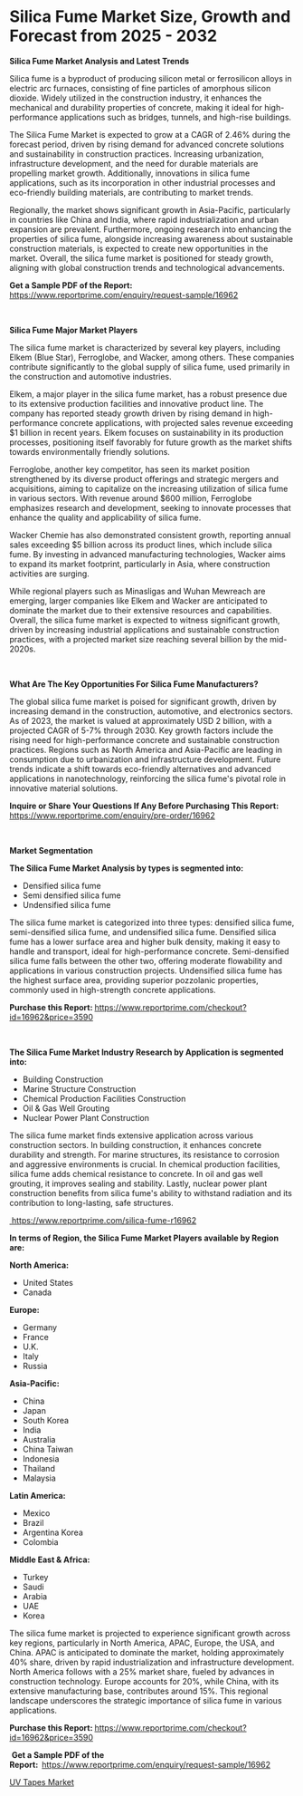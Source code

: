 <p><h1>Silica Fume Market Size, Growth and Forecast from 2025 - 2032</h1></p><p><strong>Silica Fume Market Analysis and Latest Trends</strong></p>
<p><p>Silica fume is a byproduct of producing silicon metal or ferrosilicon alloys in electric arc furnaces, consisting of fine particles of amorphous silicon dioxide. Widely utilized in the construction industry, it enhances the mechanical and durability properties of concrete, making it ideal for high-performance applications such as bridges, tunnels, and high-rise buildings. </p><p>The Silica Fume Market is expected to grow at a CAGR of 2.46% during the forecast period, driven by rising demand for advanced concrete solutions and sustainability in construction practices. Increasing urbanization, infrastructure development, and the need for durable materials are propelling market growth. Additionally, innovations in silica fume applications, such as its incorporation in other industrial processes and eco-friendly building materials, are contributing to market trends. </p><p>Regionally, the market shows significant growth in Asia-Pacific, particularly in countries like China and India, where rapid industrialization and urban expansion are prevalent. Furthermore, ongoing research into enhancing the properties of silica fume, alongside increasing awareness about sustainable construction materials, is expected to create new opportunities in the market. Overall, the silica fume market is positioned for steady growth, aligning with global construction trends and technological advancements.</p></p>
<p><strong>Get a Sample PDF of the Report:&nbsp;</strong> <a href="https://www.reportprime.com/enquiry/request-sample/16962?utm_campaign=3360&utm_medium=2&utm_source=Github&utm_content=ia&utm_term=18032025&utm_id=silica-fume">https://www.reportprime.com/enquiry/request-sample/16962</a></p>
<p>&nbsp;</p>
<p><strong>Silica Fume Major Market Players</strong></p>
<p><p>The silica fume market is characterized by several key players, including Elkem (Blue Star), Ferroglobe, and Wacker, among others. These companies contribute significantly to the global supply of silica fume, used primarily in the construction and automotive industries.</p><p>Elkem, a major player in the silica fume market, has a robust presence due to its extensive production facilities and innovative product line. The company has reported steady growth driven by rising demand in high-performance concrete applications, with projected sales revenue exceeding $1 billion in recent years. Elkem focuses on sustainability in its production processes, positioning itself favorably for future growth as the market shifts towards environmentally friendly solutions.</p><p>Ferroglobe, another key competitor, has seen its market position strengthened by its diverse product offerings and strategic mergers and acquisitions, aiming to capitalize on the increasing utilization of silica fume in various sectors. With revenue around $600 million, Ferroglobe emphasizes research and development, seeking to innovate processes that enhance the quality and applicability of silica fume.</p><p>Wacker Chemie has also demonstrated consistent growth, reporting annual sales exceeding $5 billion across its product lines, which include silica fume. By investing in advanced manufacturing technologies, Wacker aims to expand its market footprint, particularly in Asia, where construction activities are surging.</p><p>While regional players such as Minasligas and Wuhan Mewreach are emerging, larger companies like Elkem and Wacker are anticipated to dominate the market due to their extensive resources and capabilities. Overall, the silica fume market is expected to witness significant growth, driven by increasing industrial applications and sustainable construction practices, with a projected market size reaching several billion by the mid-2020s.</p></p>
<p>&nbsp;</p>
<p><strong>What Are The Key Opportunities For Silica Fume Manufacturers?</strong></p>
<p><p>The global silica fume market is poised for significant growth, driven by increasing demand in the construction, automotive, and electronics sectors. As of 2023, the market is valued at approximately USD 2 billion, with a projected CAGR of 5-7% through 2030. Key growth factors include the rising need for high-performance concrete and sustainable construction practices. Regions such as North America and Asia-Pacific are leading in consumption due to urbanization and infrastructure development. Future trends indicate a shift towards eco-friendly alternatives and advanced applications in nanotechnology, reinforcing the silica fume's pivotal role in innovative material solutions.</p></p>
<p><strong>Inquire or Share Your Questions If Any Before Purchasing This Report:</strong> <a href="https://www.reportprime.com/enquiry/pre-order/16962?utm_campaign=3360&utm_medium=2&utm_source=Github&utm_content=ia&utm_term=18032025&utm_id=silica-fume">https://www.reportprime.com/enquiry/pre-order/16962</a></p>
<p>&nbsp;</p>
<p><strong>Market Segmentation</strong></p>
<p><strong>The Silica Fume Market Analysis by types is segmented into:</strong></p>
<p><ul><li>Densified silica fume</li><li>Semi densified silica fume</li><li>Undensified silica fume</li></ul></p>
<p><p>The silica fume market is categorized into three types: densified silica fume, semi-densified silica fume, and undensified silica fume. Densified silica fume has a lower surface area and higher bulk density, making it easy to handle and transport, ideal for high-performance concrete. Semi-densified silica fume falls between the other two, offering moderate flowability and applications in various construction projects. Undensified silica fume has the highest surface area, providing superior pozzolanic properties, commonly used in high-strength concrete applications.</p></p>
<p><strong>Purchase this Report:&nbsp;</strong><a href="https://www.reportprime.com/checkout?id=16962&price=3590&utm_campaign=3360&utm_medium=2&utm_source=Github&utm_content=ia&utm_term=18032025&utm_id=silica-fume">https://www.reportprime.com/checkout?id=16962&price=3590</a></p>
<p>&nbsp;</p>
<p><strong>The Silica Fume Market Industry Research by Application is segmented into:</strong></p>
<p><ul><li>Building Construction</li><li>Marine Structure Construction</li><li>Chemical Production Facilities Construction</li><li>Oil & Gas Well Grouting</li><li>Nuclear Power Plant Construction</li></ul></p>
<p><p>The silica fume market finds extensive application across various construction sectors. In building construction, it enhances concrete durability and strength. For marine structures, its resistance to corrosion and aggressive environments is crucial. In chemical production facilities, silica fume adds chemical resistance to concrete. In oil and gas well grouting, it improves sealing and stability. Lastly, nuclear power plant construction benefits from silica fume's ability to withstand radiation and its contribution to long-lasting, safe structures.</p></p>
<p><a href="https://www.reportprime.com/silica-fume-r16962?utm_campaign=3360&utm_medium=2&utm_source=Github&utm_content=ia&utm_term=18032025&utm_id=silica-fume">&nbsp;https://www.reportprime.com/silica-fume-r16962</a></p>
<p><strong>In terms of Region, the Silica Fume Market Players available by Region are:</strong></p>
<p>
    <p> <strong> North America: </strong>
        <ul>
            <li>United States</li>
            <li>Canada</li>
        </ul>
        </p> 
    <p> <strong> Europe: </strong>
        <ul>
            <li>Germany</li>
            <li>France</li>
            <li>U.K.</li>
            <li>Italy</li>
            <li>Russia</li>
        </ul>
        </p> 
    <p> <strong> Asia-Pacific: </strong>
        <ul>
            <li>China</li>
            <li>Japan</li>
            <li>South Korea</li>
            <li>India</li>
            <li>Australia</li>
            <li>China Taiwan</li>
            <li>Indonesia</li>
            <li>Thailand</li>
            <li>Malaysia</li>
        </ul>
        </p> 
    <p> <strong> Latin America: </strong>
        <ul>
            <li>Mexico</li>
            <li>Brazil</li>
            <li>Argentina Korea</li>
            <li>Colombia</li>
        </ul>
        </p> 
    <p> <strong> Middle East & Africa: </strong>
        <ul>
            <li>Turkey</li>
            <li>Saudi</li>
            <li>Arabia</li>
            <li>UAE</li>
            <li>Korea</li>
        </ul>
    </p>
    </p>
<p><p>The silica fume market is projected to experience significant growth across key regions, particularly in North America, APAC, Europe, the USA, and China. APAC is anticipated to dominate the market, holding approximately 40% share, driven by rapid industrialization and infrastructure development. North America follows with a 25% market share, fueled by advances in construction technology. Europe accounts for 20%, while China, with its extensive manufacturing base, contributes around 15%. This regional landscape underscores the strategic importance of silica fume in various applications.</p></p>
<p><strong>Purchase this Report: </strong><a href="https://www.reportprime.com/checkout?id=16962&price=3590&utm_campaign=3360&utm_medium=2&utm_source=Github&utm_content=ia&utm_term=18032025&utm_id=silica-fume">https://www.reportprime.com/checkout?id=16962&price=3590</a></p>
<p>&nbsp;<strong>Get a Sample PDF of the Report:&nbsp;&nbsp;</strong><a href="https://www.reportprime.com/enquiry/request-sample/16962?utm_campaign=3360&utm_medium=2&utm_source=Github&utm_content=ia&utm_term=18032025&utm_id=silica-fume">https://www.reportprime.com/enquiry/request-sample/16962</a></p>
<p><strong></strong></p>
<p><p><a href="https://github.com/sderolza/Market-Research-Report-List-1/blob/main/uv-tapes-market.md?utm_campaign=3360&utm_medium=2&utm_source=Github&utm_content=ia&utm_term=18032025&utm_id=silica-fume">UV Tapes Market</a></p></p>